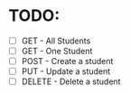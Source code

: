 # TODO:

- [ ] GET - All Students
- [ ] GET - One Student
- [ ] POST - Create a student
- [ ] PUT - Update a student
- [ ] DELETE - Delete a student
